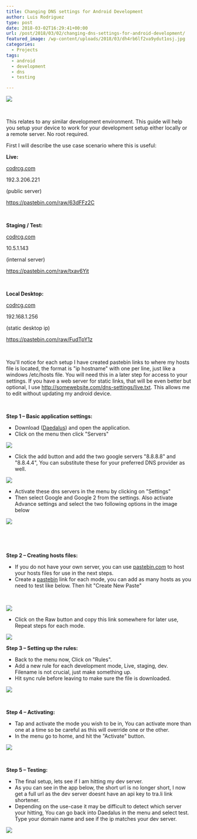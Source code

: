 ```yaml
---
title: Changing DNS settings for Android Development
author: Luis Rodriguez
type: post
date: 2018-03-02T16:29:41+00:00
url: /post/2018/03/02/changing-dns-settings-for-android-development/
featured_image: /wp-content/uploads/2018/03/dh4rb6lf2va9ydut1osj.jpg
categories:
  - Projects
tags:
  - android
  - development
  - dns
  - testing

---
```

![](/uploads/2018/03/ezgif-1-6db60a8e39-1.jpg)

&nbsp;

This relates to any similar development environment. This guide will help you setup your device to work for your development setup either locally or a remote server. No root required.

First I will describe the use case scenario where this is useful:

<!--more-->

**Live:**

[codrcg.com][2]

192.3.206.221

(public server)

https://pastebin.com/raw/63dFFz2C

&nbsp;

**Staging / Test:**

[codrcg.com][2]

10.5.1.143

(internal server)

https://pastebin.com/raw/txav6Yit

&nbsp;

**Local Desktop:**

[codrcg.com][2]

192.168.1.256

(static desktop ip)

https://pastebin.com/raw/FudTpY1z

&nbsp;

You'll notice for each setup I have created pastebin links to where my hosts file is located, the format is "ip hostname" with one per line, just like a windows /etc/hosts file. You will need this in a later step for access to your settings. If you have a web server for static links, that will be even better but optional, I use http://somewebsite.com/dns-settings/live.txt. This allows me to edit without updating my android device.

&nbsp;

**Step 1 &#8211; Basic application settings:**

  * Download ([Daedalus][3]) and open the application.
  * Click on the menu then click "Servers"

![](/uploads/2018/03/photo_2018-03-02_10-35-15.jpg)

  * Click the add button and add the two google servers "8.8.8.8" and "8.8.4.4", You can substitute these for your preferred DNS provider as well.

![](/uploads/2018/03/photo_2018-03-02_10-35-33-Copy.jpg)

  * Activate these dns servers in the menu by clicking on "Settings"
  * Then select Google and Google 2 from the settings. Also activate Advance settings and select the two following options in the image below

![](/uploads/2018/03/photo_2018-03-02_10-35-32.jpg)

&nbsp;

&nbsp;

**Step 2 &#8211; Creating hosts files:**

  * If you do not have your own server, you can use [pastebin.com][7] to host your hosts files for use in the next steps.
  * Create a [pastebin][7] link for each mode, you can add as many hosts as you need to test like below. Then hit "Create New Paste"

&nbsp;

![](/uploads/2018/03/pastebin.png)

  * Click on the Raw button and copy this link somewhere for later use, Repeat steps for each mode.

![](/uploads/2018/03/pastebin2.png)

**Step 3 &#8211; Setting up the rules:**

  * Back to the menu now, Click on "Rules".
  * Add a new rule for each development mode, Live, staging, dev. Filename is not crucial, just make something up.
  * Hit sync rule before leaving to make sure the file is downloaded.

![](/uploads/2018/03/photo_2018-03-02_10-35-13-Copy.jpg)

&nbsp;

**Step 4 &#8211; Activating:**

  * Tap and activate the mode you wish to be in, You can activate more than one at a time so be careful as this will override one or the other.
  * In the menu go to home, and hit the "Activate" button.

![](/uploads/2018/03/photo_2018-03-02_10-35-08.jpg)

&nbsp;

**Step 5 &#8211; Testing:**

  * The final setup, lets see if I am hitting my dev server.
  * As you can see in the app below, the short url is no longer short, I now get a full url as the dev server doesnt have an api key to tra.li link shortener.
  * Depending on the use-case it may be difficult to detect which server your hitting, You can go back into Daedalus in the menu and select test. Type your domain name and see if the ip matches your dev server.

![](/uploads/2018/03/photo_2018-03-02_10-35-04.jpg)

 [1]: /uploads/2018/03/ezgif-1-6db60a8e39-1.jpg
 [2]: http://codrcg.com
 [3]: http://a.tra.li/SF9e
 [4]: /uploads/2018/03/photo_2018-03-02_10-35-15.jpg
 [5]: /uploads/2018/03/photo_2018-03-02_10-35-33-Copy.jpg
 [6]: /uploads/2018/03/photo_2018-03-02_10-35-32.jpg
 [7]: https://pastebin.com
 [8]: /uploads/2018/03/pastebin.png
 [9]: /uploads/2018/03/pastebin2.png
 [10]: /uploads/2018/03/photo_2018-03-02_10-35-13-Copy.jpg
 [11]: /uploads/2018/03/photo_2018-03-02_10-35-08.jpg
 [12]: /uploads/2018/03/photo_2018-03-02_10-35-04.jpg
